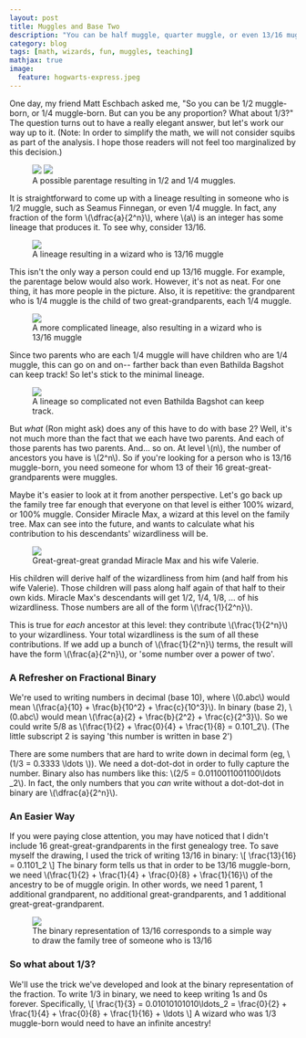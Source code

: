 ```yaml
---
layout: post
title: Muggles and Base Two
description: "You can be half muggle, quarter muggle, or even 13/16 muggle. But can you be 1/3 muggle?"
category: blog
tags: [math, wizards, fun, muggles, teaching]
mathjax: true
image:
  feature: hogwarts-express.jpeg
---
```


One day, my friend Matt Eschbach asked me, "So you can be 1/2 muggle-born, or 1/4 muggle-born. But can you be any proportion? What about 1/3?" The question turns out to have a really elegant answer, but let's work our way up to it. (Note: In order to simplify the math, we will not consider squibs as part of the analysis. I hope those readers will not feel too marginalized by this decision.)

<figure class="half">
    <img src="{{ site.url }}{{ site.baseurl }}/images/muggles/half.jpg">
    <img src="{{ site.url }}{{ site.baseurl }}/images/muggles/quarter.jpg">
    <figcaption> A possible parentage resulting in 1/2 and 1/4 muggles.</figcaption>
</figure>
 
It is straightforward to come up with a lineage resulting in someone who is 1/2 muggle, such as Seamus Finnegan, or even 1/4 muggle. In fact, any fraction of the form \\(\dfrac{a}{2^n}\\), where \\(a\\) is an integer has some lineage that produces it. To see why, consider 13/16.

<figure class="seventy" >
    <img src="{{ site.url }}{{ site.baseurl }}/images/muggles/three_sixteenths.jpg">
    <figcaption> A lineage resulting in a wizard who is 13/16 muggle </figcaption>
</figure>

This isn't the only way a person could end up 13/16 muggle. For example, the parentage below would also work. However, it's not as neat. For one thing, it has more people in the picture. Also, it is repetitive: the grandparent who is 1/4 muggle is the child of two great-grandparents, each 1/4 muggle.

<figure class="seventy" >
    <img src="{{ site.url }}{{ site.baseurl }}/images/muggles/three_sixteenths_alt.jpg">
    <figcaption> A more complicated lineage, also resulting in a wizard who is 13/16 muggle</figcaption>
</figure>

Since two parents who are each 1/4 muggle will have children who are 1/4 muggle, this can go on and on-- farther back than even Bathilda Bagshot can keep track! So let's stick to the minimal lineage.

<figure>
    <img src="{{ site.url }}{{ site.baseurl }}/images/muggles/three_sixteenths_alt2.jpg">
    <figcaption> A lineage so complicated not even Bathilda Bagshot can keep track.</figcaption>
</figure>

But *what* (Ron might ask) does any of this have to do with base 2? Well, it's not much more than the fact that we each have two parents. And each of those parents has two parents. And... so on. At level \\(n\\), the number of ancestors you have is \\(2^n\\). So if you're looking for a person who is 13/16 muggle-born, you need someone for whom 13 of their 16 great-great-grandparents were muggles.

Maybe it's easier to look at it from another perspective. Let's go back up the family tree far enough that everyone on that level is either 100% wizard, or 100% muggle. Consider Miracle Max, a wizard at this level on the family tree. Max can see into the future, and wants to calculate what his contribution to his descendants' wizardliness will be.

<figure>
    <img src="{{ site.url }}{{ site.baseurl }}/images/muggles/miracle_max.jpg">
    <figcaption>Great-great-great grandad Miracle Max and his wife Valerie.</figcaption>
</figure>

His children will derive half of the wizardliness from him (and half from his wife Valerie). Those children will pass along half again of that half to their own kids. Miracle Max's descendants will get 1/2, 1/4, 1/8, ... of his wizardliness. Those numbers are all of the form \\(\frac{1}{2^n}\\). 

This is true for *each* ancestor at this level: they contribute \\(\frac{1}{2^n}\\) to your wizardliness. Your total wizardliness is the sum of all these contributions. If we add up a bunch of \\(\frac{1}{2^n}\\) terms, the result will have the form \\(\frac{a}{2^n}\\), or 'some number over a power of two'.

### A Refresher on Fractional Binary

We're used to writing numbers in decimal (base 10), where \\(0.abc\\) would mean \\(\frac{a}{10} + \frac{b}{10^2} + \frac{c}{10^3}\\). In binary (base 2), \\(0.abc\\) would mean \\(\frac{a}{2} + \frac{b}{2^2} + \frac{c}{2^3}\\). So we could write 5/8 as \\(\frac{1}{2} + \frac{0}{4} + \frac{1}{8} = 0.101_2\\). (The little subscript 2 is saying 'this number is written in base 2')

There are some numbers that are hard to write down in decimal form (eg, \\(1/3 = 0.3333 \ldots \\)). We need a dot-dot-dot in order to fully capture the number. Binary also has numbers like this: \\(2/5 = 0.0110011001100\ldots \_2\\). In fact, the only numbers that you _can_ write without a dot-dot-dot in binary are \\(\dfrac{a}{2^n}\\). 

### An Easier Way
If you were paying close attention, you may have noticed that I didn't include 16 great-great-grandparents in the first genealogy tree. To save myself the drawing, I used the trick of writing 13/16 in binary:
\\[
\frac{13}{16} = 0.1101_2
\\]
The binary form tells us that in order to be 13/16 muggle-born, we need \\(\frac{1}{2} + \frac{1}{4} + \frac{0}{8} + \frac{1}{16}\\) of the ancestry to be of muggle origin. In other words, we need 1 parent, 1 additional grandparent, no additional great-grandparents, and 1 additional great-great-grandparent.

<figure class="seventy">
    <img src="{{ site.url }}{{ site.baseurl }}/images/muggles/three_sixteenths_num.jpg">
    <figcaption>The binary representation of 13/16 corresponds to a simple way to draw the family tree of someone who is 13/16</figcaption>
</figure>

### So what about 1/3?
We'll use the trick we've developed and look at the binary representation of the fraction. To write 1/3 in binary, we need to keep writing 1s and 0s forever. Specifically, 
\\[
\frac{1}{3} = 0.01010101010\ldots\_2 = \frac{0}{2} + \frac{1}{4} + \frac{0}{8} + \frac{1}{16} + \ldots
\\]
A wizard who was 1/3 muggle-born would need to have an infinite ancestry!

